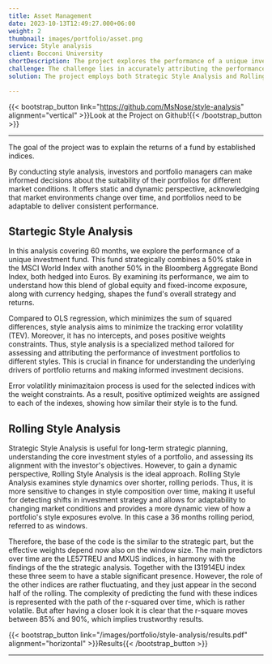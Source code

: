 ```yaml
---
title: Asset Management
date: 2023-10-13T12:49:27.000+06:00
weight: 2
thumbnail: images/portfolio/asset.png
service: Style analysis 
client: Bocconi University
shortDescription: The project explores the performance of a unique investment fund that strategically combines a 50% stake in the MSCI World Index with another 50% in the Bloomberg Aggregate Bond Index, both hedged into Euros. Through style analysis, it aims to understand how this blend of global equity and fixed-income exposure, along with currency hedging, shapes the fund's overall strategy and returns.
challenge: The challenge lies in accurately attributing the performance of the investment portfolio to different styles and understanding the underlying drivers of portfolio returns. Traditional methods like OLS regression are not suitable due to their focus on minimizing squared differences, necessitating the need for a specialized method like style analysis that minimizes tracking error volatility (TEV) with positive weights constraints.
solution: The project employs both Strategic Style Analysis and Rolling Style Analysis. Strategic Style Analysis offers insights into long-term strategic planning and understanding core investment styles, while Rolling Style Analysis provides a dynamic perspective by examining style dynamics over shorter, rolling periods. By combining these approaches, the project gains a comprehensive understanding of the fund's style exposures, allowing for informed decision-making and adaptability to changing market conditions.

---
```

{{< bootstrap_button link="https://github.com/MsNose/style-analysis" alignment="vertical" >}}Look at the Project on Github!{{< /bootstrap_button >}}

---------------------


The goal of the project was to explain the returns of a fund by established indices.


By conducting style analysis, investors and portfolio managers can make informed decisions about the suitability of their portfolios for different market conditions. It offers static and dynamic perspective, acknowledging that market environments change over time, and portfolios need to be adaptable to deliver consistent performance.

## Startegic Style Analysis
In this analysis covering 60 months, we explore the performance of a unique investment fund. This fund strategically combines a 50% stake in the MSCI World Index with another 50% in the Bloomberg Aggregate Bond Index, both hedged into Euros. By examining its performance, we aim to understand how this blend of global equity and fixed-income exposure, along with currency hedging, shapes the fund's overall strategy and returns.

Compared to OLS regression, which minimizes the sum of squared differences, style analysis aims to minimize the tracking error volatility (TEV). Moreover, it has no intercepts, and poses positive weights constraints. Thus, style analysis is a specialized method tailored for assessing and attributing the performance of investment portfolios to different styles. This is crucial in finance for understanding the underlying drivers of portfolio returns and making informed investment decisions.  

Error volatilitly minimazitaion process is used for the selected indices with the weight constraints. As a result, positive optimized weights are assigned to each of the indexes, showing how similar their style is to the fund.


## Rolling Style Analysis
Strategic Style Analysis is useful for long-term strategic planning, understanding the core investment styles of a portfolio, and assessing its alignment with the investor's objectives. However, to gain a dynamic perspective, Rolling Style Analysis is the ideal approach. Rolling Style Analysis examines style dynamics over shorter, rolling periods. Thus, it is more sensitive to changes in style composition over time, making it useful for detecting shifts in investment strategy and allows for adaptability to changing market conditions and provides a more dynamic view of how a portfolio's style exposures evolve. In this case a 36 months rolling period, referred to as windows.   

Therefore, the base of the code is the similar to the strategic part, but the effective weights depend now also on the window size. The main predictors over time are the LE57TREU and MXUS indices, in harmony with the findings of the the strategic analysis. Together with the I31914EU index these three seem to have a stable significant presence. However, the role of the other indices are rather fluctuating, and they just appear in the second half of the rolling. The complexity of predicting the fund with these indices is represented with the path of the r-squared over time, which is rather volatile. But after having a closer look it is clear that the r-square moves between 85% and 90%, which implies trustworthy results.

{{< bootstrap_button link="/images/portfolio/style-analysis/results.pdf" alignment="horizontal" >}}Results{{< /bootstrap_button >}}


-----------------



